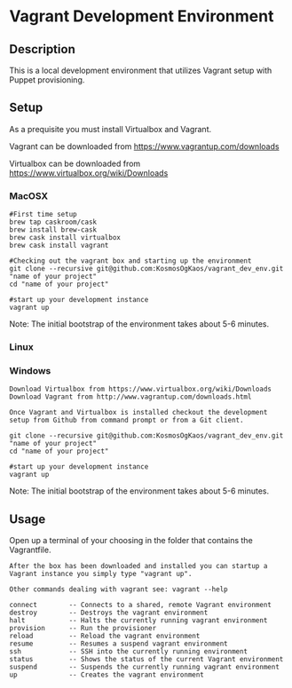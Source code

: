 # Vagrant Development Environment #

## Description
This is a local development environment that utilizes Vagrant setup with Puppet provisioning. 

## Setup


As a prequisite you must install Virtualbox and Vagrant.

Vagrant can be downloaded from https://www.vagrantup.com/downloads

Virtualbox can be downloaded from https://www.virtualbox.org/wiki/Downloads

### MacOSX
	
	#First time setup
	brew tap caskroom/cask
	brew install brew-cask
	brew cask install virtualbox
	brew cask install vagrant
	
	#Checking out the vagrant box and starting up the environment
	git clone --recursive git@github.com:KosmosOgKaos/vagrant_dev_env.git "name of your project"
	cd "name of your project"
	
	#start up your development instance
	vagrant up

Note: The initial bootstrap of the environment takes about 5-6 minutes.



### Linux

### Windows
	
	Download Virtualbox from https://www.virtualbox.org/wiki/Downloads
	Download Vagrant from http://www.vagrantup.com/downloads.html
	
	Once Vagrant and Virtualbox is installed checkout the development setup from Github from command prompt or from a Git client.

	git clone --recursive git@github.com:KosmosOgKaos/vagrant_dev_env.git "name of your project"
	cd "name of your project"
	
	#start up your development instance
	vagrant up

Note: The initial bootstrap of the environment takes about 5-6 minutes.

## Usage

Open up a terminal of your choosing in the folder that contains the Vagrantfile.

	After the box has been downloaded and installed you can startup a Vagrant instance you simply type "vagrant up". 
	
	Other commands dealing with vagrant see: vagrant --help

	connect        -- Connects to a shared, remote Vagrant environment
	destroy        -- Destroys the vagrant environment
	halt           -- Halts the currently running vagrant environment
	provision      -- Run the provisioner
	reload         -- Reload the vagrant environment
	resume         -- Resumes a suspend vagrant environment
	ssh            -- SSH into the currently running environment
	status         -- Shows the status of the current Vagrant environment
	suspend        -- Suspends the currently running vagrant environment
	up             -- Creates the vagrant environment
